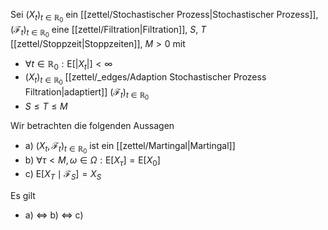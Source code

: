 Sei $(X_t)_{t \in \mathbb{R}_0}$ ein [[zettel/Stochastischer Prozess|Stochastischer Prozess]], $(\mathcal{F}_t)_{t \in \mathbb{R}_0}$ eine [[zettel/Filtration|Filtration]], $S$, $T$ [[zettel/Stoppzeit|Stoppzeiten]], $M \gt 0$ mit
- $\forall t \in \mathbb{R}_0 : \text{E}[|X_t|] \lt \infty$
- $(X_t)_{t \in \mathbb{R}_0}$ [[zettel/_edges/Adaption Stochastischer Prozess Filtration|adaptiert]] $(\mathcal{F}_t)_{t \in \mathbb{R}_0}$
- $S \le T \le M$

Wir betrachten die folgenden Aussagen
- a) $(X_t, \mathcal{F}_t)_{t \in \mathbb{R}_0}$ ist ein [[zettel/Martingal|Martingal]]
- b) $\forall \tau \lt M, \omega \in \Omega : \text{E}[X_\tau] = \text{E}[X_0]$
- c) $\text{E}[X_T \mid \mathcal{F}_S] = X_S$

Es gilt
- a) $\iff$ b) $\iff$ c)